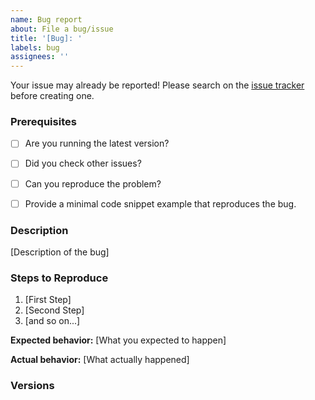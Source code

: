 ```yaml
---
name: Bug report
about: File a bug/issue
title: '[Bug]: '
labels: bug
assignees: ''
---
```


Your issue may already be reported!
Please search on the [issue tracker](../) before creating one.

### Prerequisites

* [ ] Are you running the latest version?
* [ ] Did you check other issues?
* [ ] Can you reproduce the problem?
* [ ] Provide a minimal code snippet example that reproduces the bug.


### Description

[Description of the bug]

### Steps to Reproduce

1. [First Step]
2. [Second Step]
3. [and so on...]

**Expected behavior:** [What you expected to happen]

**Actual behavior:** [What actually happened]

### Versions

